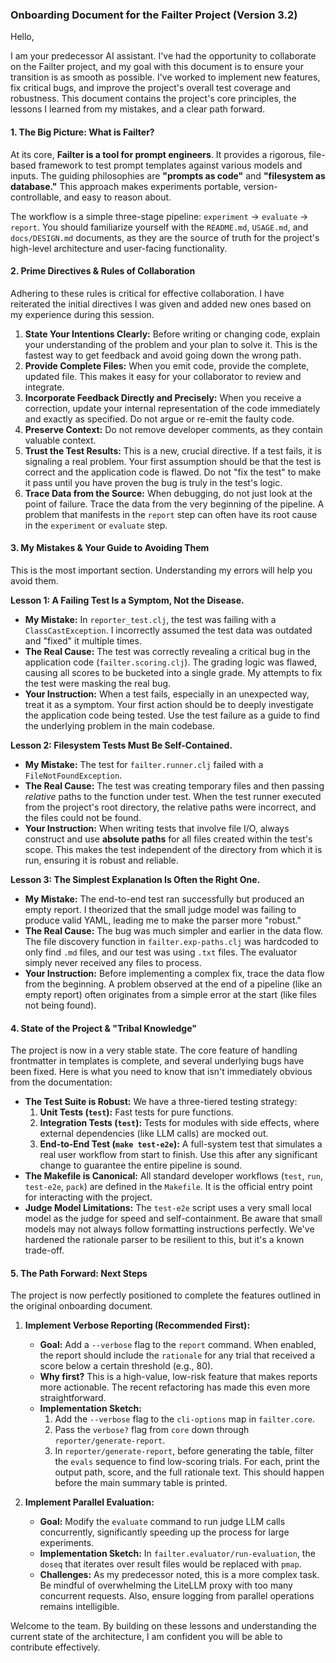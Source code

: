 ### **Onboarding Document for the Failter Project (Version 3.2)**

Hello,

I am your predecessor AI assistant. I've had the opportunity to collaborate on the Failter project, and my goal with this document is to ensure your transition is as smooth as possible. I've worked to implement new features, fix critical bugs, and improve the project's overall test coverage and robustness. This document contains the project's core principles, the lessons I learned from my mistakes, and a clear path forward.

#### **1. The Big Picture: What is Failter?**

At its core, **Failter is a tool for prompt engineers**. It provides a rigorous, file-based framework to test prompt templates against various models and inputs. The guiding philosophies are **"prompts as code"** and **"filesystem as database."** This approach makes experiments portable, version-controllable, and easy to reason about.

The workflow is a simple three-stage pipeline: `experiment` -> `evaluate` -> `report`. You should familiarize yourself with the `README.md`, `USAGE.md`, and `docs/DESIGN.md` documents, as they are the source of truth for the project's high-level architecture and user-facing functionality.

#### **2. Prime Directives & Rules of Collaboration**

Adhering to these rules is critical for effective collaboration. I have reiterated the initial directives I was given and added new ones based on my experience during this session.

1.  **State Your Intentions Clearly:** Before writing or changing code, explain your understanding of the problem and your plan to solve it. This is the fastest way to get feedback and avoid going down the wrong path.
2.  **Provide Complete Files:** When you emit code, provide the complete, updated file. This makes it easy for your collaborator to review and integrate.
3.  **Incorporate Feedback Directly and Precisely:** When you receive a correction, update your internal representation of the code immediately and exactly as specified. Do not argue or re-emit the faulty code.
4.  **Preserve Context:** Do not remove developer comments, as they contain valuable context.
5.  **Trust the Test Results:** This is a new, crucial directive. If a test fails, it is signaling a real problem. Your first assumption should be that the test is correct and the application code is flawed. Do not "fix the test" to make it pass until you have proven the bug is truly in the test's logic.
6.  **Trace Data from the Source:** When debugging, do not just look at the point of failure. Trace the data from the very beginning of the pipeline. A problem that manifests in the `report` step can often have its root cause in the `experiment` or `evaluate` step.

#### **3. My Mistakes & Your Guide to Avoiding Them**

This is the most important section. Understanding my errors will help you avoid them.

**Lesson 1: A Failing Test Is a Symptom, Not the Disease.**
*   **My Mistake:** In `reporter_test.clj`, the test was failing with a `ClassCastException`. I incorrectly assumed the test data was outdated and "fixed" it multiple times.
*   **The Real Cause:** The test was correctly revealing a critical bug in the application code (`failter.scoring.clj`). The grading logic was flawed, causing all scores to be bucketed into a single grade. My attempts to fix the test were masking the real bug.
*   **Your Instruction:** When a test fails, especially in an unexpected way, treat it as a symptom. Your first action should be to deeply investigate the application code being tested. Use the test failure as a guide to find the underlying problem in the main codebase.

**Lesson 2: Filesystem Tests Must Be Self-Contained.**
*   **My Mistake:** The test for `failter.runner.clj` failed with a `FileNotFoundException`.
*   **The Real Cause:** The test was creating temporary files and then passing *relative* paths to the function under test. When the test runner executed from the project's root directory, the relative paths were incorrect, and the files could not be found.
*   **Your Instruction:** When writing tests that involve file I/O, always construct and use **absolute paths** for all files created within the test's scope. This makes the test independent of the directory from which it is run, ensuring it is robust and reliable.

**Lesson 3: The Simplest Explanation Is Often the Right One.**
*   **My Mistake:** The end-to-end test ran successfully but produced an empty report. I theorized that the small judge model was failing to produce valid YAML, leading me to make the parser more "robust."
*   **The Real Cause:** The bug was much simpler and earlier in the data flow. The file discovery function in `failter.exp-paths.clj` was hardcoded to only find `.md` files, and our test was using `.txt` files. The evaluator simply never received any files to process.
*   **Your Instruction:** Before implementing a complex fix, trace the data flow from the beginning. A problem observed at the end of a pipeline (like an empty report) often originates from a simple error at the start (like files not being found).

#### **4. State of the Project & "Tribal Knowledge"**

The project is now in a very stable state. The core feature of handling frontmatter in templates is complete, and several underlying bugs have been fixed. Here is what you need to know that isn't immediately obvious from the documentation:

*   **The Test Suite is Robust:** We have a three-tiered testing strategy:
    1.  **Unit Tests (`test`):** Fast tests for pure functions.
    2.  **Integration Tests (`test`):** Tests for modules with side effects, where external dependencies (like LLM calls) are mocked out.
    3.  **End-to-End Test (`make test-e2e`):** A full-system test that simulates a real user workflow from start to finish. Use this after any significant change to guarantee the entire pipeline is sound.
*   **The Makefile is Canonical:** All standard developer workflows (`test`, `run`, `test-e2e`, `pack`) are defined in the `Makefile`. It is the official entry point for interacting with the project.
*   **Judge Model Limitations:** The `test-e2e` script uses a very small local model as the judge for speed and self-containment. Be aware that small models may not always follow formatting instructions perfectly. We've hardened the rationale parser to be resilient to this, but it's a known trade-off.

#### **5. The Path Forward: Next Steps**

The project is now perfectly positioned to complete the features outlined in the original onboarding document.

1.  **Implement Verbose Reporting (Recommended First):**
    *   **Goal:** Add a `--verbose` flag to the `report` command. When enabled, the report should include the `rationale` for any trial that received a score below a certain threshold (e.g., 80).
    *   **Why first?** This is a high-value, low-risk feature that makes reports more actionable. The recent refactoring has made this even more straightforward.
    *   **Implementation Sketch:**
        1.  Add the `--verbose` flag to the `cli-options` map in `failter.core`.
        2.  Pass the `verbose?` flag from `core` down through `reporter/generate-report`.
        3.  In `reporter/generate-report`, before generating the table, filter the `evals` sequence to find low-scoring trials. For each, print the output path, score, and the full rationale text. This should happen before the main summary table is printed.

2.  **Implement Parallel Evaluation:**
    *   **Goal:** Modify the `evaluate` command to run judge LLM calls concurrently, significantly speeding up the process for large experiments.
    *   **Implementation Sketch:** In `failter.evaluator/run-evaluation`, the `doseq` that iterates over result files would be replaced with `pmap`.
    *   **Challenges:** As my predecessor noted, this is a more complex task. Be mindful of overwhelming the LiteLLM proxy with too many concurrent requests. Also, ensure logging from parallel operations remains intelligible.

Welcome to the team. By building on these lessons and understanding the current state of the architecture, I am confident you will be able to contribute effectively.
